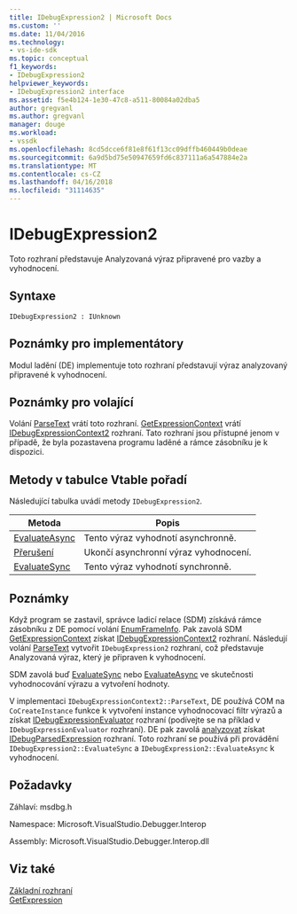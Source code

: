 ```yaml
---
title: IDebugExpression2 | Microsoft Docs
ms.custom: ''
ms.date: 11/04/2016
ms.technology:
- vs-ide-sdk
ms.topic: conceptual
f1_keywords:
- IDebugExpression2
helpviewer_keywords:
- IDebugExpression2 interface
ms.assetid: f5e4b124-1e30-47c8-a511-80084a02dba5
author: gregvanl
ms.author: gregvanl
manager: douge
ms.workload:
- vssdk
ms.openlocfilehash: 8cd5dcce6f81e8f61f13cc09dffb460449b0deae
ms.sourcegitcommit: 6a9d5bd75e50947659fd6c837111a6a547884e2a
ms.translationtype: MT
ms.contentlocale: cs-CZ
ms.lasthandoff: 04/16/2018
ms.locfileid: "31114635"
---
```

# <a name="idebugexpression2"></a>IDebugExpression2
Toto rozhraní představuje Analyzovaná výraz připravené pro vazby a vyhodnocení.  
  
## <a name="syntax"></a>Syntaxe  
  
```  
IDebugExpression2 : IUnknown  
```  
  
## <a name="notes-for-implementers"></a>Poznámky pro implementátory  
 Modul ladění (DE) implementuje toto rozhraní představují výraz analyzovaný připravené k vyhodnocení.  
  
## <a name="notes-for-callers"></a>Poznámky pro volající  
 Volání [ParseText](../../../extensibility/debugger/reference/idebugexpressioncontext2-parsetext.md) vrátí toto rozhraní. [GetExpressionContext](../../../extensibility/debugger/reference/idebugstackframe2-getexpressioncontext.md) vrátí [IDebugExpressionContext2](../../../extensibility/debugger/reference/idebugexpressioncontext2.md) rozhraní. Tato rozhraní jsou přístupné jenom v případě, že byla pozastavena programu laděné a rámce zásobníku je k dispozici.  
  
## <a name="methods-in-vtable-order"></a>Metody v tabulce Vtable pořadí  
 Následující tabulka uvádí metody `IDebugExpression2`.  
  
|Metoda|Popis|  
|------------|-----------------|  
|[EvaluateAsync](../../../extensibility/debugger/reference/idebugexpression2-evaluateasync.md)|Tento výraz vyhodnotí asynchronně.|  
|[Přerušení](../../../extensibility/debugger/reference/idebugexpression2-abort.md)|Ukončí asynchronní výraz vyhodnocení.|  
|[EvaluateSync](../../../extensibility/debugger/reference/idebugexpression2-evaluatesync.md)|Tento výraz vyhodnotí synchronně.|  
  
## <a name="remarks"></a>Poznámky  
 Když program se zastavil, správce ladicí relace (SDM) získává rámce zásobníku z DE pomocí volání [EnumFrameInfo](../../../extensibility/debugger/reference/idebugthread2-enumframeinfo.md). Pak zavolá SDM [GetExpressionContext](../../../extensibility/debugger/reference/idebugstackframe2-getexpressioncontext.md) získat [IDebugExpressionContext2](../../../extensibility/debugger/reference/idebugexpressioncontext2.md) rozhraní. Následují volání [ParseText](../../../extensibility/debugger/reference/idebugexpressioncontext2-parsetext.md) vytvořit `IDebugExpression2` rozhraní, což představuje Analyzovaná výraz, který je připraven k vyhodnocení.  
  
 SDM zavolá buď [EvaluateSync](../../../extensibility/debugger/reference/idebugexpression2-evaluatesync.md) nebo [EvaluateAsync](../../../extensibility/debugger/reference/idebugexpression2-evaluateasync.md) ve skutečnosti vyhodnocování výrazu a vytvoření hodnoty.  
  
 V implementaci `IDebugExpressionContext2::ParseText`, DE používá COM na `CoCreateInstance` funkce k vytvoření instance vyhodnocovací filtr výrazů a získat [IDebugExpressionEvaluator](../../../extensibility/debugger/reference/idebugexpressionevaluator.md) rozhraní (podívejte se na příklad v `IDebugExpressionEvaluator` rozhraní). DE pak zavolá [analyzovat](../../../extensibility/debugger/reference/idebugexpressionevaluator-parse.md) získat [IDebugParsedExpression](../../../extensibility/debugger/reference/idebugparsedexpression.md) rozhraní. Toto rozhraní se používá při provádění `IDebugExpression2::EvaluateSync` a `IDebugExpression2::EvaluateAsync` k vyhodnocení.  
  
## <a name="requirements"></a>Požadavky  
 Záhlaví: msdbg.h  
  
 Namespace: Microsoft.VisualStudio.Debugger.Interop  
  
 Assembly: Microsoft.VisualStudio.Debugger.Interop.dll  
  
## <a name="see-also"></a>Viz také  
 [Základní rozhraní](../../../extensibility/debugger/reference/core-interfaces.md)   
 [GetExpression](../../../extensibility/debugger/reference/idebugexpressionevaluationcompleteevent2-getexpression.md)